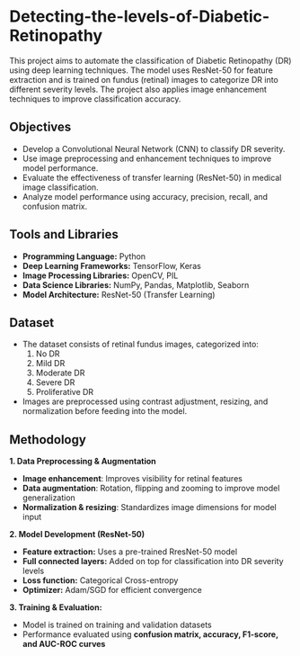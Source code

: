 # Detecting-the-levels-of-Diabetic-Retinopathy
This project aims to automate the classification of Diabetic Retinopathy (DR) using deep learning techniques. The model uses ResNet-50 for feature extraction and is trained on fundus (retinal) images to categorize DR into different severity levels. The project also applies image enhancement techniques to improve classification accuracy.

## Objectives
- Develop a Convolutional Neural Network (CNN) to classify DR severity.
- Use image preprocessing and enhancement techniques to improve model performance.
- Evaluate the effectiveness of transfer learning (ResNet-50) in medical image classification.
- Analyze model performance using accuracy, precision, recall, and confusion matrix.

## Tools and Libraries
- **Programming Language:** Python
- **Deep Learning Frameworks:** TensorFlow, Keras
- **Image Processing Libraries:** OpenCV, PIL
- **Data Science Libraries:** NumPy, Pandas, Matplotlib, Seaborn
- **Model Architecture:** ResNet-50 (Transfer Learning)

## Dataset
- The dataset consists of retinal fundus images, categorized into:
  1. No DR
  2. Mild DR
  3. Moderate DR
  4. Severe DR
  5. Proliferative DR
- Images are preprocessed using contrast adjustment, resizing, and normalization before feeding into the model.

## Methodology
**1. Data Preprocessing & Augmentation**
- **Image enhancement**: Improves visibility for retinal features
- **Data augmentation**: Rotation, flipping and zooming to improve model generalization
- **Normalization & resizing**: Standardizes image dimensions for model input

**2. Model Development (ResNet-50)**
- **Feature extraction:** Uses a pre-trained RresNet-50 model
- **Full connected layers:** Added on top for classification into DR severity levels
- **Loss function:** Categorical Cross-entropy
- **Optimizer:** Adam/SGD for efficient convergence

**3. Training & Evaluation:**
- Model is trained on training and validation datasets
- Performance evaluated using **confusion matrix, accuracy, F1-score, and AUC-ROC curves**


